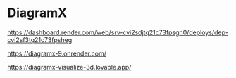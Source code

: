 # DiagramX

https://dashboard.render.com/web/srv-cvi2sdjtq21c73fpsgn0/deploys/dep-cvi2sf3tq21c73fpsheg


https://diagramx-9.onrender.com/


https://diagramx-visualize-3d.lovable.app/

